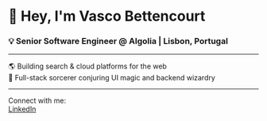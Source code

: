 # 👋 Hey, I'm Vasco Bettencourt

### 💡 Senior Software Engineer @ Algolia | Lisbon, Portugal

---

🌎 Building search & cloud platforms for the web  
🚀 Full-stack sorcerer conjuring UI magic and backend wizardry 

---

Connect with me:  
[LinkedIn](https://linkedin.com/in/vascogomesferreira)

